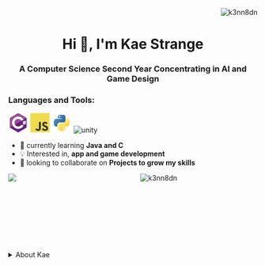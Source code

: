 <p align="right" > <img src="https://komarev.com/ghpvc/?username=k3nn8dn&label=Profile%20views&color=0e75b6&style=flat" alt="k3nn8dn" /> </p>
<h1 align="center" >Hi 👋, I'm Kae Strange</h1>
<h3 align="center">A Computer Science Second Year Concentrating in AI and Game Design</h3>

<h3 align="left" >Languages and Tools:</h3>
<p align="left"> 
  <a> <img src="https://raw.githubusercontent.com/devicons/devicon/master/icons/csharp/csharp-original.svg" alt="csharp" width="40" height="40"/> </a> 
  <a> <img src="https://raw.githubusercontent.com/devicons/devicon/master/icons/javascript/javascript-original.svg" alt="javascript" width="40" height="40"/> </a> 
  <a> <img src="https://raw.githubusercontent.com/devicons/devicon/master/icons/python/python-original.svg" alt="python" width="40" height="40"/> </a> 
  <a> <img src="https://www.vectorlogo.zone/logos/unity3d/unity3d-icon.svg" alt="unity" width="40" height="40"/> </a> 
</p> 

- 🌱 currently learning **Java and C**
- 💡 Interested in, **app and game development**
- 👯 looking to collaborate on **Projects to grow my skills**


<p> 
<a><img align="left"  width="45%" src="https://github-readme-stats.vercel.app/api?username=K3nn8DN&show_icons=true&theme=tokyonight" ></a>
<a><img align="right" width="47%" src="https://github-readme-streak-stats.herokuapp.com/?user=K3nn8DN&theme=tokyonight" alt="k3nn8dn" ></a>
&nbsp;
</p>

<p>&nbsp;</p> 
<p>&nbsp;</p>
<p>&nbsp;</p>
<p>&nbsp;</p>

<p align="left">
  
<details>
  <summary align="left">About Kae</summary>
  <p>An aspiring engineer of secure software who likes the idea of creating things that bring innovation and inspiration. I'm most interested in programming, and seeing things such as Robots, Games, and apps come to life with movement and intelligence. Though ultimately I want to become familiar with a wide variety of technologies and protect these creations from virtual threats.</p>
  <p>Why the name change: <br>I want to live my life with meaning so I changed my name to something meaningful to me.</p>
</details>
</p>



